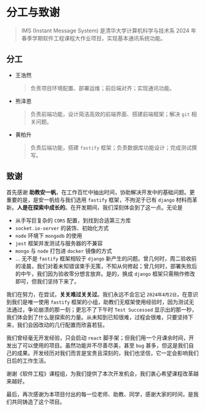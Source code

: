 # 分工与致谢

> IMS (Instant Message System) 是清华大学计算机科学与技术系 2024 年春季学期软件工程课程大作业项目，实现基本通讯系统功能。

## 分工

 - 王浩然

    > 负责项目环境配置、部署运维；前后端对齐；实现通讯功能。

 - 熊泽恩

    > 负责前端功能，设计简洁高效的前端界面、搭建前端框架；解决 `git` 相关问题。

 - 黄柏升

    > 负责后端功能，搭建 `fastify` 框架；负责数据库功能设计；完成测试撰写。

## 致谢

首先感谢 **助教安一帆**，在工作百忙中抽出时间，协助解决开发中的基础问题。更重要的是，是安一帆给与我们选用 `fastify` 框架，不拘泥于已有 `django` 材料而革新。**人是在探索中成长的**。在开发期间，我们深刻体会到了这一点。无论是 
- 从手写巨复杂的 `CORS` 配置，到找到合适第三方库
- `socket.io-server` 的装饰、初始化方式
- `node` 环境下 `mongodb` 的使用
- `jest` 框架并发测试与服务器的不兼容
- `mongo` 与 `node` 打包进 `docker` 镜像的方式
- ...
无不是 `fastify` 框架相较于 `django` 新产生的问题。曾几何时，周二验收前的凌晨，我们对着未知错误束手无策，不知从何修起；曾几何时，部署失败后的中午，我们因为验收零分想言放弃。是的，换成 `django` 框架只需稍作修改即可，但我们坚持下来了。

我们在努力，在尝试，**关关难过关关过**。我们永远不会忘记 `2024年4月2日`，在意识到我们是唯一使用 `fastify` 框架的小组，助教们无框架使用经验时，因为测试无法通过，争论崩溃的那一刻；更忘不了下午时 `Test Successed` 显示出的那一秒，我们体会到了什么是探索的力量。从未知到已知很难，过程会很难，只要坚持下来，我们会因改动的几行配置而欣喜若狂。

我们曾经毫无开发经验，只会启动 `react` 脚手架；但我们用一个月课余时间，开发出了可以使用的项目。虽然功能并不尽善尽美，甚至 `bug` 甚多，但这是我们自己的成果。开发经历对我们而言是宝贵且深刻的，我们也坚信，它一定会影响我们日后的工作生活。

谢谢《软件工程》课程组，为我们提供了本次开发机会，我们衷心希望课程改革越来越好。

最后，再次感谢为本项目付出的每一位老师、助教、同学，感谢大家的时间，是我们共同铸造了这个项目。
